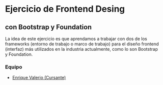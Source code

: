 # Ejercicio de Frontend Desing
## con Bootstrap y Foundation

La idea de este ejercicio es que aprendamos a trabajar con dos de los frameworks (entorno de trabajo o marco de trabajo) para el diseño frontend (interfaz) más utilizados en la industria actualmente, como lo son Bootstrap y Foundation.

### Equipo
* [Enrique Valerio (Cursante)](https://github.com/Caballero73 "Enrique Valerio - Cursante")